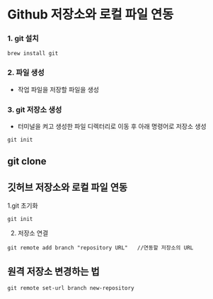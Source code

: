# Github 저장소와 로컬 파일 연동

### 1. git 설치

```
brew install git
```

### 2. 파일 생성

- 작업 파일을 저장할 파일을 생성

### 3. git 저장소 생성

- 터미널을 켜고 생성한 파일 디렉터리로 이동 후 아래 명령어로 저장소 생성

```
git init
```

## git clone

## 깃허브 저장소와 로컬 파일 연동

1.git 초기화

```
git init
```

2. 저장소 연결

```
git remote add branch "repository URL"   //연동할 저장소의 URL
```

## 원격 저장소 변경하는 법

```
git remote set-url branch new-repository
```
